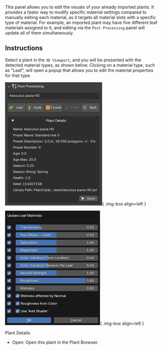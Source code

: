 This panel allows you to edit the visuals of your already imported plants. It provides a faster way to modify specific material settings compared to manually editing each material, as it targets all material slots with a specific type of material. For example, an imported plant may have five different leaf materials assigned to it, and editing via the `Post Processing` panel will update all of them simultaneously.


## Instructions

Select a plant in the `3D Viewport`, and you will be presented with the detected material types, as shown below. Clicking on a material type, such as "Leaf", will open a popup that allows you to edit the material properties for that type.

![Post Processing](../images/post-processing.png){ .img-box align=left }

![Post Processing](../images/post-processing_leaf-example.png){ .img-box align=left }

<div style="clear:both"></div>

Plant Details

- Open: Open this plant in the Plant Browser.


